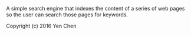 A simple search engine that indexes the content of a series of web pages so the user can search those pages for keywords.

Copyright (c) 2016 Yen Chen
